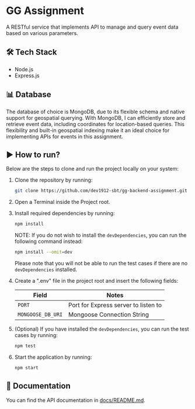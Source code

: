 # GG Assignment

A RESTful service that implements API to manage and query event data based on various parameters.

## 🛠️ Tech Stack

- Node.js
- Express.js

## 📊 Database

The database of choice is MongoDB, due to its flexible schema and native support for geospatial querying. With MongoDB, I can efficiently store and retrieve event data, including coordinates for location-based queries. This flexibility and built-in geospatial indexing make it an ideal choice for implementing APIs for events in this assignment.

## ▶ How to run?

Below are the steps to clone and run the project locally on your system:

1. Clone the repository by running:

   ```bash
   git clone https://github.com/dev1912-sbt/gg-backend-assignment.git
   ```

2. Open a Terminal inside the Project root.

3. Install required dependencies by running:

   ```bash
   npm install
   ```

   NOTE: If you do not wish to install the `devDependencies`, you can run the following command instead:

   ```bash
   npm install --omit=dev
   ```

   Please note that you will not be able to run the test cases if there are no `devDependencies` installed.

4. Create a ".env" file in the project root and insert the following fields:

   | Field             | Notes                                |
   | ----------------- | ------------------------------------ |
   | `PORT`            | Port for Express server to listen to |
   | `MONGOOSE_DB_URI` | Mongoose Connection String           |

5. (Optional) If you have installed the `devDependencies`, you can run the test cases by running:

   ```bash
   npm test
   ```

6. Start the application by running:

   ```bash
   npm start
   ```

## 📝 Documentation

You can find the API documentation in [docs/README.md](./docs/README.md).

